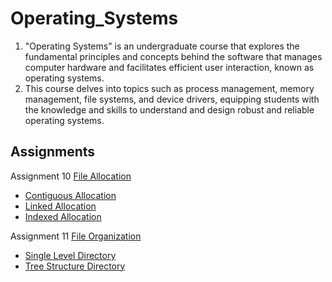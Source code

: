 # Operating_Systems
1. "Operating Systems" is an undergraduate course that explores the fundamental principles and concepts behind the software that manages computer hardware and facilitates efficient user interaction, known as operating systems.
2. This course delves into topics such as process management, memory management, file systems, and device drivers, equipping students with the knowledge and skills to understand and design robust and reliable operating systems.


## Assignments 

Assignment 10  [File Allocation](https://github.com/KKBUGHUNTER/Operating_Systems/blob/main/Assignment_10)<br>
  - [Contiguous Allocation](https://github.com/KKBUGHUNTER/Operating_Systems/blob/main/Assignment_10/ContiguousAllocation.c)
  - [Linked Allocation](https://github.com/KKBUGHUNTER/Operating_Systems/blob/main/Assignment_10/LinkedAllocation.c)
  - [Indexed Allocation](https://github.com/KKBUGHUNTER/Operating_Systems/blob/main/Assignment_10/IndexedAllocation.c)<br>


Assignment 11  [File Organization](https://github.com/KKBUGHUNTER/Operating_Systems/blob/main/Assignment_11)<br>
  - [Single Level Directory](https://github.com/KKBUGHUNTER/Operating_Systems/blob/main/Assignment_11/SingleLevelDirectory.c)
  - [Tree Structure Directory](https://github.com/KKBUGHUNTER/Operating_Systems/blob/main/Assignment_11/TreeStructureDirectory.c)<br>
